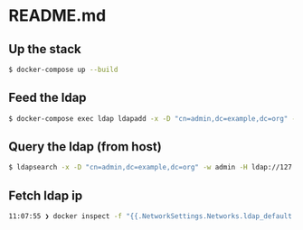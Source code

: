 # README.md

## Up the stack

```bash
$ docker-compose up --build
```

## Feed the ldap

```bash
$ docker-compose exec ldap ldapadd -x -D "cn=admin,dc=example,dc=org" -w admin -H ldap://127.0.0.1:389 -f /ldap_entries/add_content.ldif
```

## Query the ldap (from host)

```bash
$ ldapsearch -x -D "cn=admin,dc=example,dc=org" -w admin -H ldap://127.0.0.1:389 -b "dc=example,dc=org" "*"
```

## Fetch ldap ip

```bash
11:07:55 ❯ docker inspect -f "{{.NetworkSettings.Networks.ldap_default.IPAddress}}" test-ldapa
```
